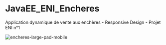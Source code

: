 # JavaEE_ENI_Encheres

Application dynamique de vente aux enchères - Responsive Design - Projet ENI n°1 

![encheres-large-pad-mobile](https://user-images.githubusercontent.com/77495411/117212009-09a26900-adfa-11eb-9580-7fb3ea346197.png)

